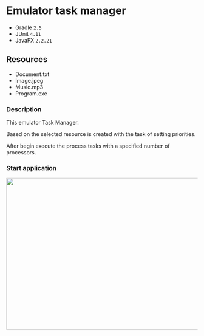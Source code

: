 # Emulator task manager
- Gradle `2.5`
- JUnit `4.11`
- JavaFX `2.2.21`

## Resources
- Document.txt
- Image.jpeg
- Music.mp3
- Program.exe

### Description
This emulator Task Manager.

Based on the selected resource is created with the task of setting priorities. 

After begin execute the process tasks with a specified number of processors.

### Start application
<img src="https://camo.githubusercontent.com/2894fc6f72cb5faf0e86b6b6d8b01feaccab6b44/68747470733a2f2f70702e757365726170692e636f6d2f633833373233372f763833373233373739382f34303337332f7849736b3730614b6b34452e6a7067" width="700" height="400"/>
